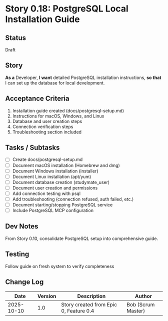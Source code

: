 # Story 0.18: PostgreSQL Local Installation Guide

## Status
Draft

## Story
**As a** Developer,
**I want** detailed PostgreSQL installation instructions,
**so that** I can set up the database for local development.

## Acceptance Criteria
1. Installation guide created (docs/postgresql-setup.md)
2. Instructions for macOS, Windows, and Linux
3. Database and user creation steps
4. Connection verification steps
5. Troubleshooting section included

## Tasks / Subtasks
- [ ] Create docs/postgresql-setup.md
- [ ] Document macOS installation (Homebrew and dmg)
- [ ] Document Windows installation (installer)
- [ ] Document Linux installation (apt/yum)
- [ ] Document database creation (studymate_user)
- [ ] Document user creation and permissions
- [ ] Add connection testing with psql
- [ ] Add troubleshooting (connection refused, auth failed, etc.)
- [ ] Document starting/stopping PostgreSQL service
- [ ] Include PostgreSQL MCP configuration

## Dev Notes
From Story 0.10, consolidate PostgreSQL setup into comprehensive guide.

## Testing
Follow guide on fresh system to verify completeness

## Change Log
| Date | Version | Description | Author |
|------|---------|-------------|--------|
| 2025-10-10 | 1.0 | Story created from Epic 0, Feature 0.4 | Bob (Scrum Master) |
